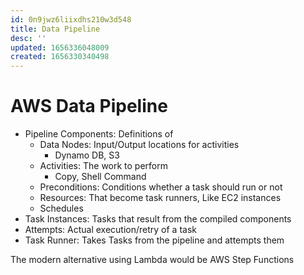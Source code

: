 ```yaml
---
id: 0n9jwz6liixdhs210w3d548
title: Data Pipeline
desc: ''
updated: 1656336048009
created: 1656330340498
---
```


# AWS Data Pipeline

- Pipeline Components: Definitions of
  - Data Nodes: Input/Output locations for activities
    - Dynamo DB, S3
  - Activities: The work to perform
    - Copy, Shell Command
  - Preconditions: Conditions whether a task should run or not
  - Resources: That become task runners, Like EC2 instances
  - Schedules
- Task Instances: Tasks that result from the compiled components
- Attempts: Actual execution/retry of a task
- Task Runner: Takes Tasks from the pipeline and attempts them

The modern alternative using Lambda would be AWS Step Functions
